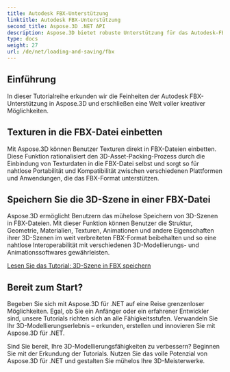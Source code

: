 ```yaml
---
title: Autodesk FBX-Unterstützung
linktitle: Autodesk FBX-Unterstützung
second_title: Aspose.3D .NET API
description: Aspose.3D bietet robuste Unterstützung für das Autodesk-FBX-Format und ermöglicht so den nahtlosen Import und Export von 3D-Modellen, wodurch die Interoperabilität und die Workflow-Effizienz verbessert werden.
type: docs
weight: 27
url: /de/net/loading-and-saving/fbx
---
```

## Einführung

In dieser Tutorialreihe erkunden wir die Feinheiten der Autodesk FBX-Unterstützung in Aspose.3D und erschließen eine Welt voller kreativer Möglichkeiten.

## Texturen in die FBX-Datei einbetten

Mit Aspose.3D können Benutzer Texturen direkt in FBX-Dateien einbetten. Diese Funktion rationalisiert den 3D-Asset-Packing-Prozess durch die Einbindung von Texturdaten in die FBX-Datei selbst und sorgt so für nahtlose Portabilität und Kompatibilität zwischen verschiedenen Plattformen und Anwendungen, die das FBX-Format unterstützen.

## Speichern Sie die 3D-Szene in einer FBX-Datei

Aspose.3D ermöglicht Benutzern das mühelose Speichern von 3D-Szenen in FBX-Dateien. Mit dieser Funktion können Benutzer die Struktur, Geometrie, Materialien, Texturen, Animationen und andere Eigenschaften ihrer 3D-Szenen im weit verbreiteten FBX-Format beibehalten und so eine nahtlose Interoperabilität mit verschiedenen 3D-Modellierungs- und Animationssoftwares gewährleisten.

[Lesen Sie das Tutorial: 3D-Szene in FBX speichern](save-3d-scene)

## Bereit zum Start?

Begeben Sie sich mit Aspose.3D für .NET auf eine Reise grenzenloser Möglichkeiten. Egal, ob Sie ein Anfänger oder ein erfahrener Entwickler sind, unsere Tutorials richten sich an alle Fähigkeitsstufen. Verwandeln Sie Ihr 3D-Modellierungserlebnis – erkunden, erstellen und innovieren Sie mit Aspose.3D für .NET.

Sind Sie bereit, Ihre 3D-Modellierungsfähigkeiten zu verbessern? Beginnen Sie mit der Erkundung der Tutorials. Nutzen Sie das volle Potenzial von Aspose.3D für .NET und gestalten Sie mühelos Ihre 3D-Meisterwerke.